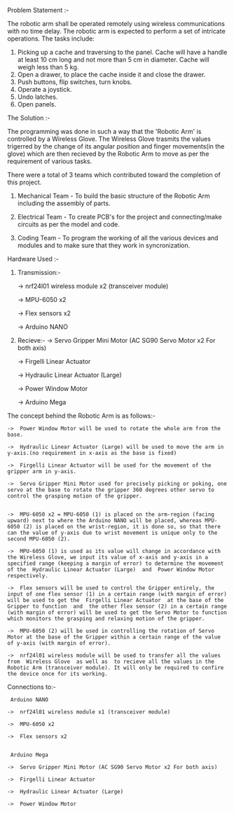 Problem Statement :-

The robotic arm shall be operated remotely using wireless communications with no time delay. The robotic arm is expected to perform a set of intricate operations.
The tasks include:
1. Picking up a cache and traversing to the panel. Cache will have a handle at least 10 cm long and not more than 5 cm in diameter. Cache will weigh less than 5 kg.
2. Open a drawer, to place the cache inside it and close the drawer.
3. Push buttons, flip switches, turn knobs.
4. Operate a joystick.
5. Undo latches.
6. Open panels.

The Solution :-


The programming was done in such a way that the 'Robotic Arm' is controlled by a Wireless Glove. The Wireless Glove trasmits the values trigerred by the change of its angular position and finger movements(in the glove) which are then recieved by the Robotic Arm to move as per the requirement of various tasks.



There were a total of 3 teams which contributed toward the completion of this project.

1. Mechanical Team - To build the basic structure of the Robotic Arm including the assembly of parts.

2. Electrical Team - To create PCB's for the project and connecting/make circuits as per the model and code.

3. Coding Team - To program the working of all the various devices and modules and to make sure that they work in syncronization.




Hardware Used :-


1. Transmission:-

    ->  nrf24l01 wireless module x2 (transceiver module)

    ->  MPU-6050 x2

    ->  Flex sensors x2

    ->  Arduino NANO    



2. Recieve:- 
    ->  Servo Gripper Mini Motor (AC SG90 Servo Motor x2 For both axis)

    ->  Firgelli Linear Actuator

    ->  Hydraulic Linear Actuator (Large)

    ->  Power Window Motor

    ->  Arduino Mega




The concept behind the Robotic Arm is as follows:-

    ->  Power Window Motor will be used to rotate the whole arm from the base.

    ->  Hydraulic Linear Actuator (Large) will be used to move the arm in y-axis.(no requirement in x-axis as the base is fixed)

    ->  Firgelli Linear Actuator will be used for the movement of the gripper arm in y-axis.

    ->  Servo Gripper Mini Motor used for precisely picking or poking, one servo at the base to rotate the gripper 360 degrees other servo to control the grasping motion of the gripper.


    ->  MPU-6050 x2 = MPU-6050 (1) is placed on the arm-region (facing upward) next to where the Arduino NANO will be placed, whereas MPU-6050 (2) is placed on the wrist-region, it is done so, so that there can the value of y-axis due to wrist movement is unique only to the second MPU-6050 (2). 

    ->  MPU-6050 (1) is used as its value will change in accordance with the Wireless Glove, we input its value of x-axis and y-axis in a specified range (keeping a margin of error) to determine the movement of the  Hydraulic Linear Actuator (Large)  and  Power Window Motor  respectively.

    ->  Flex sensors will be used to control the Gripper entirely, the input of one flex sensor (1) in a certain range (with margin of error) will be used to get the  Firgelli Linear Actuator  at the base of the Gripper to function  and  the other flex sensor (2) in a certain range (with margin of error) will be used to get the Servo Motor to function which monitors the grasping and relaxing motion of the gripper.

    ->  MPU-6050 (2) will be used in controlling the rotation of Servo Motor at the base of the Gripper within a certain range of the value of y-axis (with margin of error).  

    ->  nrf24l01 wireless module will be used to transfer all the values from  Wireless Glove  as well as  to recieve all the values in the Robotic Arm (transceiver module). It will only be required to confire the device once for its working.


Connections to:-

     Arduino NANO

    ->  nrf24l01 wireless module x1 (transceiver module)

    ->  MPU-6050 x2

    ->  Flex sensors x2


     Arduino Mega

    ->  Servo Gripper Mini Motor (AC SG90 Servo Motor x2 For both axis)

    ->  Firgelli Linear Actuator

    ->  Hydraulic Linear Actuator (Large)

    ->  Power Window Motor
